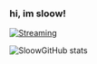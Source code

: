 ### hi, im sloow!

<!--
**sloow001/sloow001** is a ✨ _special_ ✨ repository because its `README.md` (this file) appears on your GitHub profile.

Here are some ideas to get you started:

- 🔭 I’m currently working on ...
- 🌱 I’m currently learning ...
- 👯 I’m looking to collaborate on ...
- 🤔 I’m looking for help with ...
- 💬 Ask me about ...
- 📫 How to reach me: ...
- 😄 Pronouns: ...
- ⚡ Fun fact: ...
-->

[![Streaming](https://img.shields.io/badge/YouTube-FF0000?style=for-the-badge&logo=youtube&logoColor=white)](https://www.youtube.com/channel/UCgHrDK28rJO9JM7YwA7Imkg)

![SloowGitHub stats](https://github-readme-stats.vercel.app/api?username=sloow001&show_icons=true&theme=dracula)
